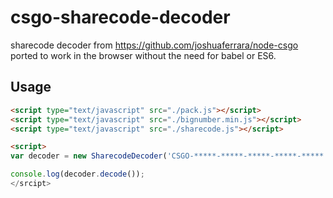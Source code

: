 # csgo-sharecode-decoder

sharecode decoder from https://github.com/joshuaferrara/node-csgo ported to work in the browser without the need for babel or ES6.

## Usage

```html
<script type="text/javascript" src="./pack.js"></script>
<script type="text/javascript" src="./bignumber.min.js"></script>
<script type="text/javascript" src="./sharecode.js"></script>

<script>
var decoder = new SharecodeDecoder('CSGO-*****-*****-*****-*****-*****');

console.log(decoder.decode());
</srcipt>
```

